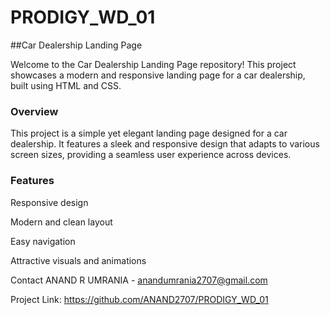 # PRODIGY_WD_01
##Car Dealership Landing Page

Welcome to the Car Dealership Landing Page repository! This project showcases a modern and responsive landing page for a car dealership, built using HTML and CSS.

### Overview
This project is a simple yet elegant landing page designed for a car dealership. It features a sleek and responsive design that adapts to various screen sizes, providing a seamless user experience across devices.

### Features
Responsive design

Modern and clean layout

Easy navigation

Attractive visuals and animations


Contact
ANAND R UMRANIA - anandumrania2707@gmail.com

Project Link: https://github.com/ANAND2707/PRODIGY_WD_01


